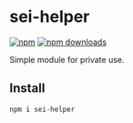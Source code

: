 # sei-helper
[![npm](https://img.shields.io/npm/v/sei-helper.svg?style=flat-square)](https://npmjs.com/sei-helper)
[![npm downloads](https://img.shields.io/npm/dm/sei-helper.svg?style=flat-square)](https://npmjs.com/sei-helper)

Simple module for private use.

## Install
```
npm i sei-helper
```
